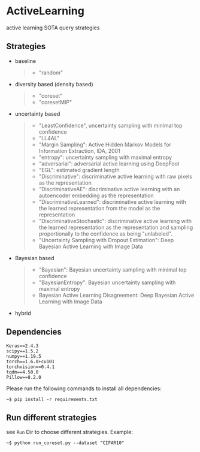 # ActiveLearning
active learning SOTA query strategies
## Strategies
- baseline
  > - "random"
- diversity based (density based)
  > - "coreset"
  > - "coresetMIP"
- uncertainty based
  > - "LeastConfidence", uncertainty sampling with minimal top confidence
  > - "LL4AL"
  > - "Margin Sampling": Active Hidden Markov Models for Information Extraction, IDA, 2001
  > - "entropy": uncertainty sampling with maximal entropy
  > - "adversarial": adversarial active learning using DeepFool
  > - "EGL": estimated gradient length
  > - "Discriminative": discriminative active learning with raw pixels as the representation
  > - "DiscriminativeAE": discriminative active learning with an autoencoder embedding as the representation
  > - "DiscriminativeLearned": discriminative active learning with the learned representation from the model as the representation
  > - "DiscriminativeStochastic": discriminative active learning with the learned representation as the representation and sampling proportionally to the confidence as being "unlabeled".
  > - "Uncertainty Sampling with Dropout Estimation": Deep Bayesian Active Learning with Image Data
- Bayesian based
  > - "Bayesian": Bayesian uncertainty sampling with minimal top confidence
  > - "BayesianEntropy": Bayesian uncertainty sampling with maximal entropy
  > - Bayesian Active Learning Disagreement: Deep Bayesian Active Learning with Image Data
- hybrid


## Dependencies
```
Keras==2.4.3
scipy==1.5.2
numpy==1.19.5
torch==1.6.0+cu101
torchvision==0.4.1
tqdm==4.50.0
Pillow==8.2.0
```
Please run the following commands to install all dependencies:
```console
~$ pip install -r requirements.txt
```
## Run different strategies
see ```Run``` Dir to choose different strategies. 
Example:
```console
~$ python run_coreset.py --dataset "CIFAR10"
```
